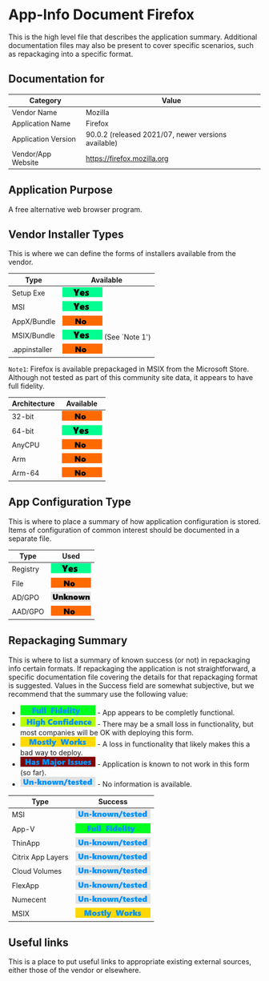 # App-Info Document Firefox

This is the high level file that describes the application summary.  Additional documentation files may also be present to cover specific scenarios, such as repackaging into a specific format. 

## Documentation for

| Category | Value |
|-----|-------------------------------------------------------|
| Vendor Name | Mozilla |
| Application Name| Firefox |
| Application Version | 90.0.2 (released 2021/07, newer versions available)|
| Vendor/App Website| https://firefox.mozilla.org |

## Application Purpose

A free alternative web browser program.

## Vendor Installer Types

This is where we can define the forms of installers available from the vendor. 

| Type | Available |
|----|----|
| Setup Exe | [<img src="/media/Yes.png" alt="Yes" />](/media/Yes.png) |
| MSI | [<img src="/media/Yes.png" alt="Yes" />](/media/Yes.png) |
| AppX/Bundle | [<img src="/media/No.png" alt="No" />](/media/No.png) |
| MSIX/Bundle | [<img src="/media/Yes.png" alt="Yes" />](/media/Yes.png) (See `Note 1') |
| .appinstaller | [<img src="/media/No.png" alt="No" />](/media/No.png) |

`Note1`: Firefox is available prepackaged in MSIX from the Microsoft Store. Although not tested as part of this community site data, it appears to have full fidelity.

| Architecture | Available |
|----|----|
| 32-bit | [<img src="/media/No.png" alt="No" />](/media/No.png) |
| 64-bit | [<img src="/media/Yes.png" alt="Yes" />](/media/Yes.png) |
| AnyCPU | [<img src="/media/No.png" alt="No" />](/media/No.png) |
| Arm | [<img src="/media/No.png" alt="No" />](/media/No.png) |
| Arm-64 | [<img src="/media/No.png" alt="No" />](/media/No.png) |

## App Configuration Type

This is where to place a summary of how application configuration is stored.  Items of configuration of common interest should be documented in a separate file.

| Type | Used |
|----|----|
| Registry | [<img src="/media/Yes.png" alt="Yes" />](/media/Yes.png) |
| File | [<img src="/media/No.png" alt="No" />](/media/No.png) |
| AD/GPO | [<img src="/media/Unknown.png" alt="Unknown" />](/media/Unknown.png) |
| AAD/GPO | [<img src="/media/No.png" alt="No" />](/media/No.png) |


## Repackaging Summary

This is where to list a summary of known success (or not) in repackaging info certain formats.  If repackaging the application is not straightforward, a specific documentation file covering the details for that repackaging format is suggested. Values in the Success field are somewhat subjective, but we recommend that the summary use the following value:

* [<img src="/media/CatFullFidelity.png" alt="Full Fidelity" />](/media/CatFullFidelity.png) - App appears to be completly functional.
* [<img src="/media/CatHighConfidence.png" alt="High Confidence" />](/media/CatHighConfidence.png) - There may be a small loss in functionality, but most companies will be OK with deploying this form.
* [<img src="/media/CatMostlyWorks.png" alt="Mostly Works" />](/media/CatMostlyWorks.png) - A loss in functionality that likely makes this a bad way to deploy.
* [<img src="/media/CatIssues.png" alt="Has Issues" />](/media/CatIssues.png) - Application is known to not work in this form (so far).
* [<img src="/media/CatUnknown.png" alt="Unknown/Untested" />](/media/CatUnknown.png) - No information is available.

| Type | Success |
|----|----|
| MSI | [<img src="/media/CatUnknown.png" alt="Unknown/Untested" />](/media/CatUnknown.png) |
| App-V | [<img src="/media/CatFullFidelity.png" alt="Full Fidelity" />](/media/CatFullFidelity.png) |
| ThinApp | [<img src="/media/CatUnknown.png" alt="Unknown/Untested" />](/media/CatUnknown.png) |
| Citrix App Layers | [<img src="/media/CatUnknown.png" alt="Unknown/Untested" />](/media/CatUnknown.png) |
| Cloud Volumes | [<img src="/media/CatUnknown.png" alt="Unknown/Untested" />](/media/CatUnknown.png) |
| FlexApp | [<img src="/media/CatUnknown.png" alt="Unknown/Untested" />](/media/CatUnknown.png) |
| Numecent | [<img src="/media/CatUnknown.png" alt="Unknown/Untested" />](/media/CatUnknown.png) |
| MSIX | [<img src="/media/CatMostlyWorks.png" alt="Mostly Works" />](/media/CatMostlyWorks.png) |

## Useful links
This is a place to put useful links to appropriate existing external sources, either those of the vendor or elsewhere.
